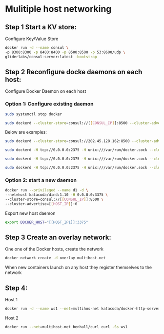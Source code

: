 # Mulitiple host networking 


## Step 1 Start a KV store:
Configure Key/Value Store 

```sh
docker run -d --name consul \
-p 8300:8300 -p 8400:8400 -p 8500:8500 -p 53:8600/udp \
gliderlabs/consul-server:latest -bootstrap
```

## Step 2 Reconfigure docke daemons on each host:

Configure Docker Daemon on each host

### Option 1: Configure existing daemon

```sh
sudo systemctl stop docker
```

```sh
sudo dockerd --cluster-store=consul://[[CONSUL_IP]]:8500 --cluster-advertise=[[HOST_IP1]]:0
```

Below are examples:
```sh
sudo dockerd --cluster-store=consul://202.45.128.162:8500 --cluster-advertise=202.45.128.161:0 &

sudo dockerd -H tcp://0.0.0.0:2375 -H unix:///var/run/docker.sock --cluster-store=consul://202.45.128.162:8500 --cluster-advertise=202.45.128.173:0 &

sudo dockerd -H tcp://0.0.0.0:2375 -H unix:///var/run/docker.sock --cluster-store=consul://202.45.128.162:8500 --cluster-advertise=202.45.128.174:0 &

sudo dockerd -H tcp://0.0.0.0:2375 -H unix:///var/run/docker.sock --cluster-store=consul://202.45.128.162:8500 --cluster-advertise=202.45.128.175:0 &

```

### Option 2: start a new daemon

```sh
docker run --privileged --name d1 -d \
--net=host katacoda/dind:1.10 -H 0.0.0.0:3375 \
--cluster-store=consul://[[CONSUL_IP]]:8500 \
--cluster-advertise=[[HOST_IP]]:0
```

Export new host daemon
```sh
export DOCKER_HOST="[[HOST_IP1]]:3375"
```

## Step 3  Create an overlay network:
One one of the Docker hosts, create the network

```sh
docker network create -d overlay multihost-net
```

When new containers launch on any host they register themselves to the network

## Step 4:

Host 1

```sh
docker run -d --name ws1 --net=multihos-net katacoda/docker-http-server
```

Host 2
```sh
docker run --net=multihost-net benhall/curl curl -Ss ws1
```